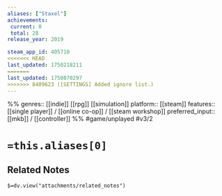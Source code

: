```yaml
---
aliases: ["Staxel"]
achievements:
 current: 0
 total: 28
release_year: 2019

steam_app_id: 405710
<<<<<<< HEAD
last_updated: 1750218211
=======
last_updated: 1750870297
>>>>>>> 8409623 ([SETTINGS] Added ignore list.)
---
```

%%
genres:: [[indie]] [[rpg]] [[simulation]]
platform:: [[steam]]
features:: [[single player]] / [[online co-op]] / [[steam workshop]]
preferred_input:: [[mkb]] / [[controller]]
%%
#game/unplayed
#v3/2

# `=this.aliases[0]`
## Related Notes
`$=dv.view("attachments/related_notes")`
